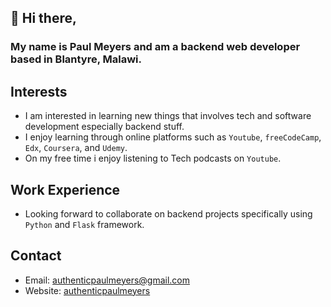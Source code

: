 ## 👋 Hi there,
### My name is Paul Meyers and am a backend web developer based in Blantyre, Malawi.

## Interests
* I am interested in learning new things that involves tech and software development especially backend stuff.
* I enjoy learning through online platforms such as `Youtube`, `freeCodeCamp`, `Edx`, `Coursera`, and `Udemy`.
* On my free time i enjoy listening to Tech podcasts on `Youtube`.

## Work Experience
* Looking forward to collaborate on backend projects specifically using `Python` and `Flask` framework.

## Contact
* Email: authenticpaulmeyers@gmail.com
* Website: [authenticpaulmeyers](http://authentic.pythonanywhere.com/)

